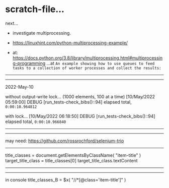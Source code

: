 scratch-file...
===============

next...

- investigate multiprocessing.

- <https://linuxhint.com/python-multiprocessing-example/>

- at: <https://docs.python.org/3.8/library/multiprocessing.html#multiprocessing-programming> ...at ``An example showing how to use queues to feed tasks to a collection of worker processes and collect the results:``

---
---

2022-May-10

without output-write lock... (1000 elements, 100 at a time)
[10/May/2022 05:59:00] DEBUG [run_tests-check_bibs()::94] elapsed total, ``0:00:10.964812``

with lock...
[10/May/2022 06:18:50] DEBUG [run_tests-check_bibs()::94] elapsed total, ``0:00:10.966840``

---
---


may need: <https://github.com/rossrochford/selenium-trio>

---

title_classes = document.getElementsByClassName( "item-title" )
target_title_class = title_classes[0]
target_title_class.textContent

---
---

in console
title_classes_B = $x( "//*[@class='item-title']" )